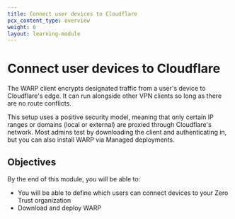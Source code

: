 ```yaml
---
title: Connect user devices to Cloudflare
pcx_content_type: overview
weight: 6
layout: learning-module
---
```


# Connect user devices to Cloudflare

The WARP client encrypts designated traffic from a user's device to Cloudflare's edge. It can run alongside other VPN clients so long as there are no route conflicts.

This setup uses a positive security model, meaning that only certain IP ranges or domains (local or external) are proxied through Cloudflare's network. Most admins test by downloading the client and authenticating in, but you can also install WARP via Managed deployments.

## Objectives

By the end of this module, you will be able to:

- You will be able to define which users can connect devices to your Zero Trust organization
- Download and deploy WARP 
